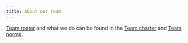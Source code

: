 ```yaml
---
title: About our team
---
```


[Team roster](/docs/About/who-we-are) and what we do can be found in the [Team charter](/docs/About/team-charter) and [Team norms](/docs/About/team-norms). 